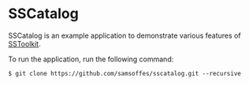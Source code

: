 # SSCatalog

SSCatalog is an example application to demonstrate various features of [SSToolkit](https://github.com/samsoffes/sstoolkit).

To run the application, run the following command:

    $ git clone https://github.com/samsoffes/sscatalog.git --recursive
